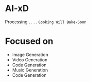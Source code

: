 # AI-xD
Processing . . . .
``` Cooking Will Bake-Soon ```
# Focused on
   - Image Generation
   - Video Generation
   - Code Generation
   - Music Generation
   - Code Generation 
